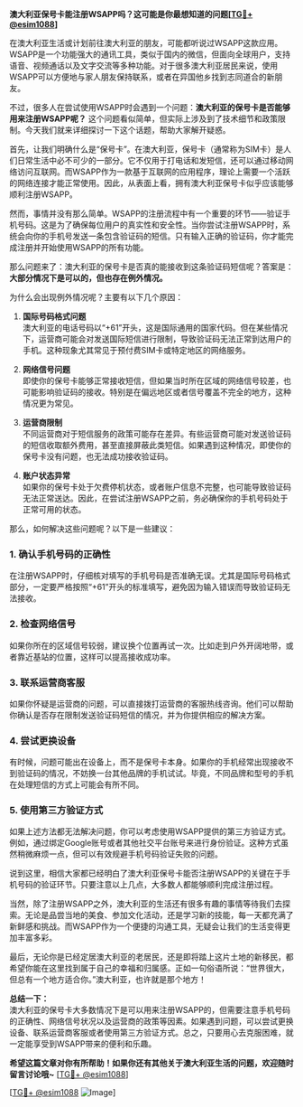 **澳大利亚保号卡能注册WSAPP吗？这可能是你最想知道的问题[[TG💪+ @esim1088](https://t.me/s/esim1088)]**

在澳大利亚生活或计划前往澳大利亚的朋友，可能都听说过WSAPP这款应用。WSAPP是一个功能强大的通讯工具，类似于国内的微信，但面向全球用户，支持语音、视频通话以及文字交流等多种功能。对于很多澳大利亚居民来说，使用WSAPP可以方便地与家人朋友保持联系，或者在异国他乡找到志同道合的新朋友。

不过，很多人在尝试使用WSAPP时会遇到一个问题：**澳大利亚的保号卡是否能够用来注册WSAPP呢？** 这个问题看似简单，但实际上涉及到了技术细节和政策限制。今天我们就来详细探讨一下这个话题，帮助大家解开疑惑。

首先，让我们明确什么是“保号卡”。在澳大利亚，保号卡（通常称为SIM卡）是人们日常生活中必不可少的一部分。它不仅用于打电话和发短信，还可以通过移动网络访问互联网。而WSAPP作为一款基于互联网的应用程序，理论上需要一个活跃的网络连接才能正常使用。因此，从表面上看，拥有澳大利亚保号卡似乎应该能够顺利注册WSAPP。

然而，事情并没有那么简单。WSAPP的注册流程中有一个重要的环节——验证手机号码。这是为了确保每位用户的真实性和安全性。当你尝试注册WSAPP时，系统会向你的手机号发送一条包含验证码的短信。只有输入正确的验证码，你才能完成注册并开始使用WSAPP的所有功能。

那么问题来了：澳大利亚的保号卡是否真的能接收到这条验证码短信呢？答案是：**大部分情况下是可以的，但也存在例外情况。**

为什么会出现例外情况呢？主要有以下几个原因：

1. **国际号码格式问题**  
   澳大利亚的电话号码以“+61”开头，这是国际通用的国家代码。但在某些情况下，运营商可能会对发送国际短信进行限制，导致验证码无法正常到达用户的手机。这种现象尤其常见于预付费SIM卡或特定地区的网络服务。

2. **网络信号问题**  
   即使你的保号卡能够正常接收短信，但如果当时所在区域的网络信号较差，也可能影响验证码的接收。特别是在偏远地区或者信号覆盖不完全的地方，这种情况更为常见。

3. **运营商限制**  
   不同运营商对于短信服务的政策可能存在差异。有些运营商可能对发送验证码的短信收取额外费用，甚至直接屏蔽此类短信。如果遇到这种情况，即使你的保号卡没有问题，也无法成功接收验证码。

4. **账户状态异常**  
   如果你的保号卡处于欠费停机状态，或者账户信息不完整，也可能导致验证码无法正常送达。因此，在尝试注册WSAPP之前，务必确保你的手机号码处于正常可用的状态。

那么，如何解决这些问题呢？以下是一些建议：

### **1. 确认手机号码的正确性**
在注册WSAPP时，仔细核对填写的手机号码是否准确无误。尤其是国际号码格式部分，一定要严格按照“+61”开头的标准填写，避免因为输入错误而导致验证码无法接收。

### **2. 检查网络信号**
如果你所在的区域信号较弱，建议换个位置再试一次。比如走到户外开阔地带，或者靠近基站的位置，这样可以提高接收成功率。

### **3. 联系运营商客服**
如果你怀疑是运营商的问题，可以直接拨打运营商的客服热线咨询。他们可以帮助你确认是否存在限制发送验证码短信的情况，并为你提供相应的解决方案。

### **4. 尝试更换设备**
有时候，问题可能出在设备上，而不是保号卡本身。如果你的手机经常出现接收不到验证码的情况，不妨换一台其他品牌的手机试试。毕竟，不同品牌和型号的手机在处理短信的方式上可能会有所不同。

### **5. 使用第三方验证方式**
如果上述方法都无法解决问题，你可以考虑使用WSAPP提供的第三方验证方式。例如，通过绑定Google账号或者其他社交平台账号来进行身份验证。这种方式虽然稍微麻烦一点，但可以有效规避手机号码验证失败的问题。

说到这里，相信大家都已经明白了澳大利亚保号卡能否注册WSAPP的关键在于手机号码的验证环节。只要注意以上几点，大多数人都能够顺利完成注册过程。

当然，除了注册WSAPP之外，澳大利亚的生活还有很多有趣的事情等待我们去探索。无论是品尝当地的美食、参加文化活动，还是学习新的技能，每一天都充满了新鲜感和挑战。而WSAPP作为一个便捷的沟通工具，无疑会让我们的生活变得更加丰富多彩。

最后，无论你是已经定居澳大利亚的老居民，还是即将踏上这片土地的新移民，都希望你能在这里找到属于自己的幸福和归属感。正如一句俗语所说：“世界很大，但总有一个地方适合你。”澳大利亚，也许就是那个地方！

**总结一下：**  
澳大利亚的保号卡大多数情况下是可以用来注册WSAPP的，但需要注意手机号码的正确性、网络信号状况以及运营商的政策等因素。如果遇到问题，可以尝试更换设备、联系运营商客服或者使用第三方验证方式。总之，只要用心去克服困难，就一定能享受到WSAPP带来的便利和乐趣。

**希望这篇文章对你有所帮助！如果你还有其他关于澳大利亚生活的问题，欢迎随时留言讨论哦~** [[TG💪+ @esim1088](https://t.me/s/esim1088)]  

[[TG💪+ @esim1088](https://t.me/s/esim1088) ![Image](https://i.postimg.cc/4NQfJmqS/Snipaste-2025-05-13-00-14-12.png)]